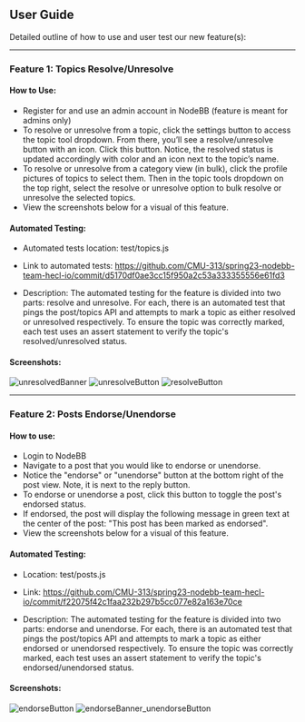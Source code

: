 User Guide
--------

Detailed outline of how to use and user test our new feature(s):

--------

### Feature 1: Topics Resolve/Unresolve

#### How to Use:

* Register for and use an admin account in NodeBB (feature is meant for admins only)
* To resolve or unresolve from a topic, click the settings button to access the topic tool dropdown. From there, you’ll see a resolve/unresolve button with an icon. Click this button. Notice, the resolved status is updated accordingly with color and an icon next to the topic’s name.
* To resolve or unresolve from a category view (in bulk), click the profile pictures of topics to select them. Then in the topic tools dropdown on the top right, select the resolve or unresolve option to bulk resolve or unresolve the selected topics.
* View the screenshots below for a visual of this feature. 


#### Automated Testing:
* Automated tests location: test/topics.js
* Link to automated tests: https://github.com/CMU-313/spring23-nodebb-team-hecl-io/commit/d5170df0ae3cc15f950a2c53a333355556e61fd3

* Description: The automated testing for the feature is divided into two parts: resolve and unresolve. For each, there is an automated test that pings the post/topics API and attempts to mark a topic as either resolved or unresolved respectively. To ensure the topic was correctly marked, each test uses an assert statement to verify the topic's resolved/unresolved status. 

#### Screenshots:
![unresolvedBanner](https://user-images.githubusercontent.com/66187015/222623278-fe0d8266-4f80-4762-a5e4-5b5247b45777.png)
![unresolveButton](https://user-images.githubusercontent.com/66187015/222623289-a36ee4a5-09b7-4742-8ee5-2c62c6e085fe.png)
![resolveButton](https://user-images.githubusercontent.com/66187015/222623299-733ffc20-897f-462b-bca0-5f09258d3987.png)




--------

### Feature 2: Posts Endorse/Unendorse

#### How to use:
* Login to NodeBB
* Navigate to a post that you would like to endorse or unendorse. 
* Notice the "endorse" or "unendorse" button at the bottom right of the post view. Note, it is next to the reply button. 
* To endorse or unendorse a post, click this button to toggle the post's endorsed status. 
* If endorsed, the post will display the following message in green text at the center of the post: "This post has been marked as endorsed".
* View the screenshots below for a visual of this feature. 

#### Automated Testing:
* Location: test/posts.js
* Link: https://github.com/CMU-313/spring23-nodebb-team-hecl-io/commit/f22075f42c1faa232b297b5cc077e82a163e70ce

* Description: The automated testing for the feature is divided into two parts: endorse and unendorse. For each, there is an automated test that pings the post/topics API and attempts to mark a topic as either endorsed or unendorsed respectively. To ensure the topic was correctly marked, each test uses an assert statement to verify the topic's endorsed/unendorsed status. 

#### Screenshots:
![endorseButton](https://user-images.githubusercontent.com/66187015/222623575-e010e9a3-a6d0-4642-94fb-f4c08e22a6c0.png)
![endorseBanner_unendorseButton](https://user-images.githubusercontent.com/66187015/222623590-3d8b4434-595a-4444-90f3-b4261917a78d.png)

